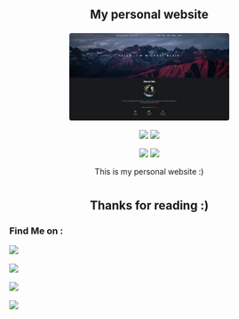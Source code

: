 <h2><p align="center">My personal website</p></h2>

<a href="https://mblais-portfolio.netlify.app/">
<p align="center">
  <img src="assets/images/WebsiteImagePreview.webp">
</p>
</a>
<p align="center">  
  <img src="https://img.shields.io/github/license/MBlais13/Tudo-Productivity-App?style=for-the-badge"> <img src="https://img.shields.io/github/issues/MBlais13/Tudo-Productivity-App?color=red&style=for-the-badge">
  
</p>

<p align="center">
  <img src="https://img.shields.io/badge/Author-MBlais13-lightblue?style=flat-square">
  <img src="https://img.shields.io/badge/Open%20Source-Yes-lightblue?style=flat-square">
  <!--<img src="https://img.shields.io/badge/Written%20In-Nothing-cyan?style=flat-square">--!>
</p>

<p align="center">This is my personal website :)</p>

#

<h2 align="center">Thanks for reading :)</h2>


### Find Me on :
<p align="left">
  <a href="https://github.com/MBlais13" target="_blank"><img src="https://img.shields.io/badge/Github-MBlais13-lightgrey?style=for-the-badge&logo=github"></a>

  <a href="https://twitter.com/MBlais13" target="_blank"><img src="https://img.shields.io/badge/Twitter-%40MBlais13-1DA1F2?style=for-the-badge&logo=twitter"></a>

  <a href="https://discord.gg/Hejb485" target="_blank"><img src="https://img.shields.io/badge/Discord-Message me-5865F2?style=for-the-badge&logo=discord"></a>

  <a href="https://mblais-portfolio.netlify.app/" target="_blank"><img src="https://img.shields.io/badge/Website-Portfolio-lightblue?style=for-the-badge&logo="></a>
</p>
